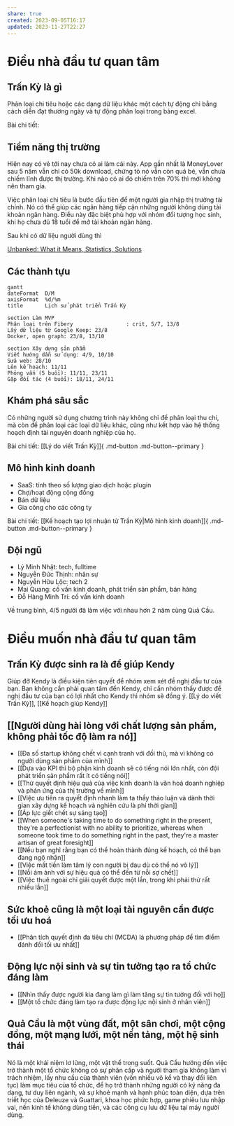 ```yaml
---
share: true
created: 2023-09-05T16:17
updated: 2023-11-27T22:27
---
```

# Điều nhà đầu tư quan tâm
## Trấn Kỳ là gì
Phân loại chi tiêu hoặc các dạng dữ liệu khác một cách tự động chỉ bằng cách diễn đạt thường ngày và tự động phân loại trong bảng excel. 

Bài chi tiết: 

## Tiềm năng thị trường
Hiện nay có vẻ tới nay chưa có ai làm cái này. App gần nhất là MoneyLover sau 5 năm vẫn chỉ có 50k download, chứng tỏ nó vẫn còn quá bé, vẫn chưa chiếm lĩnh được thị trường. Khi nào có ai đó chiếm trên 70% thì mới không nên tham gia. 

Việc phân loại chi tiêu là bước đầu tiên để một người gia nhập thị trường tài chính. Nó có thể giúp các ngân hàng tiếp cận những người không dùng tài khoản ngân hàng. Điều này đặc biệt phù hợp với nhóm đối tượng học sinh, khi họ chưa đủ 18 tuổi để mở tài khoản ngân hàng.

Sau khi có dữ liệu người dùng thì 

[Unbanked: What it Means, Statistics, Solutions](https://www.investopedia.com/terms/u/unbanked.asp)

## Các thành tựu
```mermaid
gantt
dateFormat  D/M
axisFormat  %d/%m
title       Lịch sử phát triển Trấn Kỳ

section Làm MVP
Phân loại trên Fibery                 : crit, 5/7, 13/8
Lấy dữ liệu từ Google Keep: 23/8
Docker, open graph: 23/8, 13/10

section Xây dựng sản phẩm
Viết hướng dẫn sử dụng: 4/9, 10/10
Sửa web: 28/10
Lên kế hoạch: 11/11
Phỏng vấn (5 buổi): 11/11, 23/11
Gặp đối tác (4 buổi): 18/11, 24/11
```

## Khám phá sâu sắc
Có những người sử dụng chương trình này không chỉ để phân loại thu chi, mà còn để phân loại các loại dữ liệu khác, cũng như kết hợp vào hệ thống hoạch định tài nguyên doanh nghiệp của họ.

Bài chi tiết: [[Lý do viết Trấn Kỳ]]{ .md-button .md-button--primary }

## Mô hình kinh doanh
- SaaS: tính theo số lượng giao dịch hoặc plugin
- Chợ/hoạt động cộng đồng
- Bán dữ liệu
- Gia công cho các công ty

Bài chi tiết: [[Kế hoạch tạo lợi nhuận từ Trấn Kỳ|Mô hình kinh doanh]]{ .md-button .md-button--primary }

## Đội ngũ
- Lý Minh Nhật: tech, fulltime 
- Nguyễn Đức Thịnh: nhân sự
- Nguyễn Hữu Lộc: tech 2
- Mai Quang: cố vấn kinh doanh, phát triển sản phẩm, bán hàng
- Đỗ Hàng Minh Trí: cố vấn kinh doanh

Về trung bình, 4/5 người đã làm việc với nhau hơn 2 năm cùng Quả Cầu.

# Điều muốn nhà đầu tư quan tâm
## Trấn Kỳ được sinh ra là để giúp Kendy
Giúp đỡ Kendy là điều kiện tiên quyết để nhóm xem xét đề nghị đầu tư của bạn. Bạn không cần phải quan tâm đến Kendy, chỉ cần nhóm thấy được đề nghị đầu tư của bạn có lợi nhất cho Kendy thì nhóm sẽ đồng ý.
[[Lý do viết Trấn Kỳ]], [[Kế hoạch giúp Kendy]]

## [[Người dùng hài lòng với chất lượng sản phẩm, không phải tốc độ làm ra nó]] 
- [[Đa số startup không chết vì cạnh tranh với đối thủ, mà vì không có người dùng sản phẩm của mình]]
- [[Dựa vào KPI thì bộ phận kinh doanh sẽ có tiếng nói lớn nhất, còn đội phát triển sản phẩm rất ít có tiếng nói]]
- [[Thứ quyết định hiệu quả của việc kinh doanh là văn hoá doanh nghiệp và phản ứng của thị trường về mình]]
- [[Việc ưu tiên ra quyết định nhanh làm ta thấy thảo luận và dành thời gian xây dựng kế hoạch và nghiên cứu là phí thời gian]]
- [[Áp lực giết chết sự sáng tạo]]
- [[When someone's taking time to do something right in the present, they're a perfectionist with no ability to prioritize, whereas when someone took time to do something right in the past, they're a master artisan of great foresight]]
- [[Nếu bạn nghĩ rằng bạn có thể hoàn thành đúng kế hoạch, có thể bạn đang ngộ nhận]]
- [[Việc mất tiền làm tâm lý con người bị đau dù có thể nó vô lý]]
- [[Nỗi ám ảnh với sự hiệu quả có thể đến từ nỗi sợ chết]]
- [[Việc thuê ngoài chỉ giải quyết được một lần, trong khi phải thử rất nhiều lần]]
## Sức khoẻ cũng là một loại tài nguyên cần được tối ưu hoá
- [[Phân tích quyết định đa tiêu chí (MCDA) là phương pháp để tìm điểm đánh đổi tối ưu nhất]] 

## Động lực nội sinh và sự tin tưởng tạo ra tổ chức đáng làm
- [[Nhìn thấy được người kia đang làm gì làm tăng sự tin tưởng đối với họ]]
- [[Một tổ chức đáng làm tạo ra được động lực nội sinh ở nhân viên]]

## Quả Cầu là một vùng đất, một sân chơi, một cộng đồng, một mạng lưới, một nền tảng, một hệ sinh thái
Nó là một khái niệm lơ lửng, một vật thể trong suốt. Quả Cầu hướng đến việc trở thành một tổ chức không có sự phân cấp và người tham gia không làm vì trách nhiệm, lấy nhu cầu của thành viên (vốn nhiều vô kể và thay đổi liên tục) làm mục tiêu của tổ chức, để họ trở thành những người có kỹ năng đa dạng, tư duy liên ngành, và sự khoẻ mạnh và hạnh phúc toàn diện, dựa trên triết học của Deleuze và Guattari, khoa học phức hợp, game phiêu lưu nhập vai, nền kinh tế không dùng tiền, và các công cụ lưu dữ liệu tại máy người dùng.